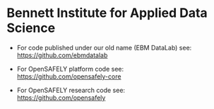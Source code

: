 # Bennett Institute for Applied Data Science

 * For code published under our old name (EBM DataLab) see:<br>
   https://github.com/ebmdatalab

 * For OpenSAFELY platform code see:<br>
   https://github.com/opensafely-core

 * For OpenSAFELY research code see:<br>
   https://github.com/opensafely
